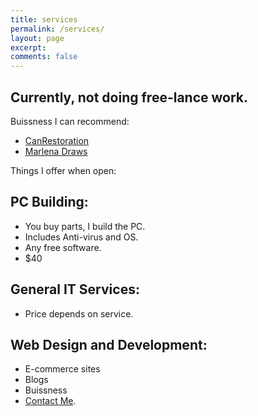 ```yaml
---
title: services
permalink: /services/
layout: page
excerpt: 
comments: false
---
```


Currently, not doing free-lance work.
-----------------
Buissness I can recommend:

- [CanRestoration](https://www.canrestoration.com/)
- [Marlena Draws](https://www.etsy.com/shop/marlenadraws)


Things I offer when open:

PC Building:
--------------- 
- You buy parts, I build the PC.
- Includes Anti-virus and OS.
- Any free software.
- $40

General IT Services:
--------------------
* Price depends on service.

Web Design and Development:
----------------------
* E-commerce sites
* Blogs
* Buissness
* [Contact Me](/).

